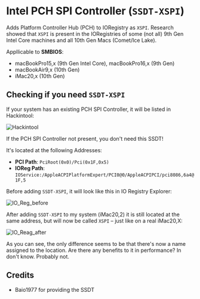 # Intel PCH SPI Controller (`SSDT-XSPI`)
Adds Platform Controller Hub (PCH) to IORegistry as `XSPI`. Research showed that `XSPI` is present in the IORegistries of some (not all) 9th Gen Intel Core machines and all 10th Gen Macs (Comet/Ice Lake).

Appllicable to **SMBIOS**:

- macBookPro15,x (9th Gen Intel Core), macBookPro16,x (9th Gen)
- macBookAir9,x (10th Gen)
- iMac20,x (10th Gen)

## Checking if you need `SSDT-XSPI` 
If your system has an existing PCH SPI Controller, it will be listed in Hackintool:

![Hackintool](https://user-images.githubusercontent.com/76865553/166139767-1a21a57b-9ea8-419d-82e6-5d1fabdefed5.png)

If the PCH SPI Controller not present, you don't need this SSDT!

It's located at the following Addresses:

- **PCI Path**: `PciRoot(0x0)/Pci(0x1F,0x5)`
- **IOReg Path**: `IOService:/AppleACPIPlatformExpert/PCI0@0/AppleACPIPCI/pci8086,6a4@1F,5` 

Before adding `SSDT-XSPI`, it will look like this in IO Registry Explorer:

![IO_Reg_before](https://user-images.githubusercontent.com/76865553/166139773-b954babc-d26f-42bb-8c1c-1ba5dab1359d.png)

After adding `SSDT-XSPI` to my system (iMac20,2) it is still located at the same address, but will now be called `XSPI` – just like on a real iMac20,X: 

![IO_Reag_after](https://user-images.githubusercontent.com/76865553/166139780-554d5c20-6d92-4003-87fb-3bcc609b6128.png)

As you can see, the only difference seems to be that there's now a name assigned to the location.  Are there any benefits to it in performance? In don't know. Probably not.

## Credits
- Baio1977 for providing the SSDT
